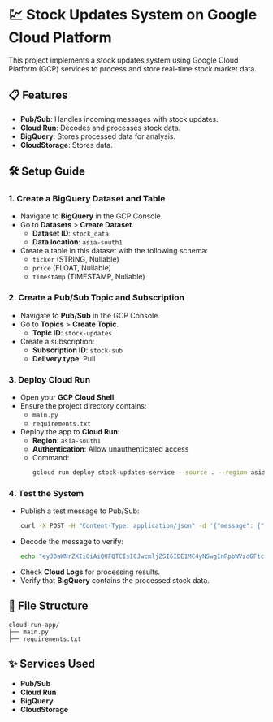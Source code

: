 # 💹 Stock Updates System on Google Cloud Platform

This project implements a stock updates system using Google Cloud Platform (GCP) services to process and store real-time stock market data.

## 📋 Features

- **Pub/Sub**: Handles incoming messages with stock updates.
- **Cloud Run**: Decodes and processes stock data.
- **BigQuery**: Stores processed data for analysis.
- **CloudStorage**: Stores data.

## 🛠️ Setup Guide

### 1. Create a BigQuery Dataset and Table

- Navigate to **BigQuery** in the GCP Console.
- Go to **Datasets** > **Create Dataset**.
  - **Dataset ID**: `stock_data`
  - **Data location**: `asia-south1`
- Create a table in this dataset with the following schema:
  - `ticker` (STRING, Nullable)
  - `price` (FLOAT, Nullable)
  - `timestamp` (TIMESTAMP, Nullable)

### 2. Create a Pub/Sub Topic and Subscription

- Navigate to **Pub/Sub** in the GCP Console.
- Go to **Topics** > **Create Topic**.
  - **Topic ID**: `stock-updates`
- Create a subscription:
  - **Subscription ID**: `stock-sub`
  - **Delivery type**: Pull

### 3. Deploy Cloud Run

- Open your **GCP Cloud Shell**.
- Ensure the project directory contains:
  - `main.py`
  - `requirements.txt`
- Deploy the app to **Cloud Run**:
  - **Region**: `asia-south1`
  - **Authentication**: Allow unauthenticated access
  - Command:
    ```bash
    gcloud run deploy stock-updates-service --source . --region asia-south1 --allow-unauthenticated
    ```

### 4. Test the System

- Publish a test message to Pub/Sub:
  ```bash
  curl -X POST -H "Content-Type: application/json" -d '{"message": {"data": "eyJ0aWNrZXIiOiAiQUFQTCIsICJwcmljZSI6IDE1MC4yNSwgInRpbWVzdGFtcCI6ICIyMDI1LTA2LTI3VDE3OjMwOjAwWiJ9", "attributes": {}}, "subscription": "projects/propane-melody-462107-p0/subscriptions/stock-sub"}' https://<your-cloud-run-url>.asia-south1.run.app
  ```
- Decode the message to verify:
  ```bash
  echo "eyJ0aWNrZXIiOiAiQUFQTCIsICJwcmljZSI6IDE1MC4yNSwgInRpbWVzdGFtcCI6ICIyMDI1LTA2LTI3VDE3OjMwOjAwWiJ9" | base64 --decode
  ```
- Check **Cloud Logs** for processing results.
- Verify that **BigQuery** contains the processed stock data.

## 📂 File Structure

```
cloud-run-app/
├── main.py
├── requirements.txt
```

## ✨ Services Used

- **Pub/Sub**
- **Cloud Run**
- **BigQuery**
- **CloudStorage**
